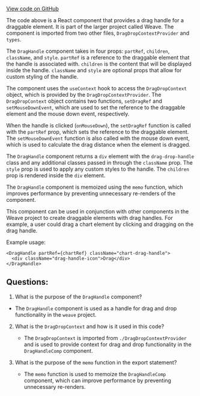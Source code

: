 [View code on GitHub](https://github.com/wandb/weave/weave-js/src/common/containers/DragDropContainer/DragHandle.tsx)

The code above is a React component that provides a drag handle for a draggable element. It is part of the larger project called Weave. The component is imported from two other files, `DragDropContextProvider` and `types`. 

The `DragHandle` component takes in four props: `partRef`, `children`, `className`, and `style`. `partRef` is a reference to the draggable element that the handle is associated with. `children` is the content that will be displayed inside the handle. `className` and `style` are optional props that allow for custom styling of the handle.

The component uses the `useContext` hook to access the `DragDropContext` object, which is provided by the `DragDropContextProvider`. The `DragDropContext` object contains two functions, `setDragRef` and `setMouseDownEvent`, which are used to set the reference to the draggable element and the mouse down event, respectively.

When the handle is clicked (`onMouseDown`), the `setDragRef` function is called with the `partRef` prop, which sets the reference to the draggable element. The `setMouseDownEvent` function is also called with the mouse down event, which is used to calculate the drag distance when the element is dragged.

The `DragHandle` component returns a `div` element with the `drag-drop-handle` class and any additional classes passed in through the `className` prop. The `style` prop is used to apply any custom styles to the handle. The `children` prop is rendered inside the `div` element.

The `DragHandle` component is memoized using the `memo` function, which improves performance by preventing unnecessary re-renders of the component.

This component can be used in conjunction with other components in the Weave project to create draggable elements with drag handles. For example, a user could drag a chart element by clicking and dragging on the drag handle. 

Example usage:

```
<DragHandle partRef={chartRef} className="chart-drag-handle">
  <div className="drag-handle-icon">Drag</div>
</DragHandle>
```
## Questions: 
 1. What is the purpose of the `DragHandle` component?
   - The `DragHandle` component is used as a handle for drag and drop functionality in the `weave` project.

2. What is the `DragDropContext` and how is it used in this code?
   - The `DragDropContext` is imported from `./DragDropContextProvider` and is used to provide context for drag and drop functionality in the `DragHandleComp` component.

3. What is the purpose of the `memo` function in the export statement?
   - The `memo` function is used to memoize the `DragHandleComp` component, which can improve performance by preventing unnecessary re-renders.